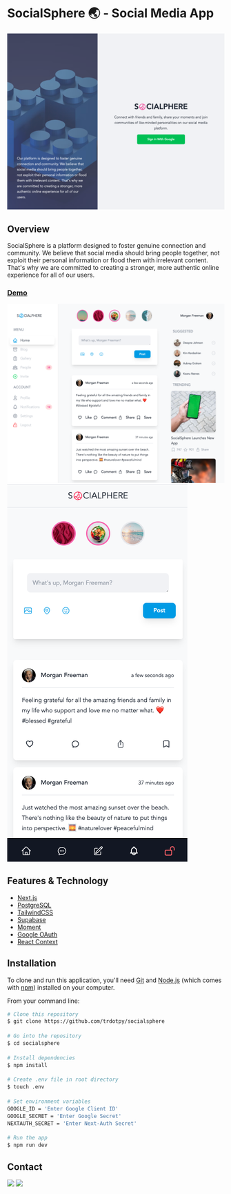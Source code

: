 # SocialSphere 🌏 - Social Media App

<img src="./screenshots/sign-in.png">

## Overview

SocialSphere is a platform designed to foster genuine connection and community. We believe that social media should bring people together, not exploit their personal information or flood them with irrelevant content. That's why we are committed to creating a stronger, more authentic online experience for all of our users.

### <a href="https://socialsphere.vercel.app/">Demo</a>

<img src="./screenshots/dashboard-desktop.png">

<img src="./screenshots/dashboard-mobile.png">

## Features & Technology

- [Next.js](https://nextjs.org/)
- [PostgreSQL](https://www.postgresql.org/)
- [TailwindCSS](https://tailwindcss.com/)
- [Supabase](https://supabase.com/)
- [Moment](https://momentjs.com/)
- [Google OAuth](https://developers.google.com/identity/protocols/oauth2)
- [React Context](https://reactjs.org/docs/context.html)

## Installation

To clone and run this application, you'll need [Git](https://git-scm.com) and [Node.js](https://nodejs.org/en/download/) (which comes with [npm](http://npmjs.com)) installed on your computer.

From your command line:

```bash
# Clone this repository
$ git clone https://github.com/trdotpy/socialsphere

# Go into the repository
$ cd socialsphere

# Install dependencies
$ npm install

# Create .env file in root directory
$ touch .env

# Set environment variables
GOOGLE_ID = 'Enter Google Client ID'
GOOGLE_SECRET = 'Enter Google Secret'
NEXTAUTH_SECRET = 'Enter Next-Auth Secret'

# Run the app
$ npm run dev
```

## Contact

[<img src='https://img.shields.io/badge/GitHub-100000?style=for-the-badge&logo=github&logoColor=white'>](https://github.com/trdotpy/)
[<img src='https://img.shields.io/badge/Microsoft_Outlook-0078D4?style=for-the-badge&logo=microsoft-outlook&logoColor=white'>](mailto:tanvi.rahman@outlook.com)
